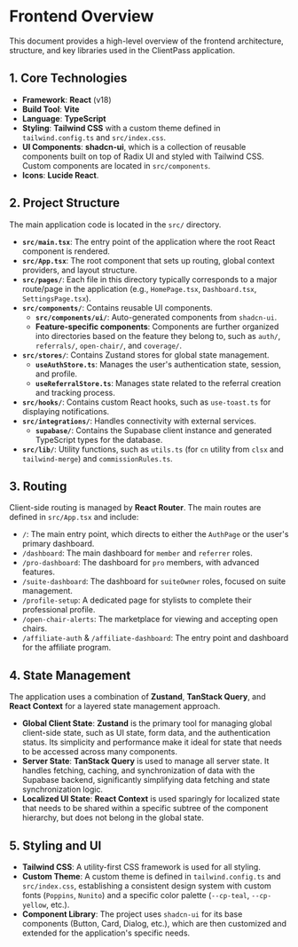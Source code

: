 # Frontend Overview

This document provides a high-level overview of the frontend architecture, structure, and key libraries used in the ClientPass application.

## 1. Core Technologies

- **Framework**: **React** (v18)
- **Build Tool**: **Vite**
- **Language**: **TypeScript**
- **Styling**: **Tailwind CSS** with a custom theme defined in `tailwind.config.ts` and `src/index.css`.
- **UI Components**: **shadcn-ui**, which is a collection of reusable components built on top of Radix UI and styled with Tailwind CSS. Custom components are located in `src/components`.
- **Icons**: **Lucide React**.

## 2. Project Structure

The main application code is located in the `src/` directory.

- **`src/main.tsx`**: The entry point of the application where the root React component is rendered.
- **`src/App.tsx`**: The root component that sets up routing, global context providers, and layout structure.
- **`src/pages/`**: Each file in this directory typically corresponds to a major route/page in the application (e.g., `HomePage.tsx`, `Dashboard.tsx`, `SettingsPage.tsx`).
- **`src/components/`**: Contains reusable UI components.
  - **`src/components/ui/`**: Auto-generated components from `shadcn-ui`.
  - **Feature-specific components**: Components are further organized into directories based on the feature they belong to, such as `auth/`, `referrals/`, `open-chair/`, and `coverage/`.
- **`src/stores/`**: Contains Zustand stores for global state management.
  - **`useAuthStore.ts`**: Manages the user's authentication state, session, and profile.
  - **`useReferralStore.ts`**: Manages state related to the referral creation and tracking process.
- **`src/hooks/`**: Contains custom React hooks, such as `use-toast.ts` for displaying notifications.
- **`src/integrations/`**: Handles connectivity with external services.
  - **`supabase/`**: Contains the Supabase client instance and generated TypeScript types for the database.
- **`src/lib/`**: Utility functions, such as `utils.ts` (for `cn` utility from `clsx` and `tailwind-merge`) and `commissionRules.ts`.

## 3. Routing

Client-side routing is managed by **React Router**. The main routes are defined in `src/App.tsx` and include:

- `/`: The main entry point, which directs to either the `AuthPage` or the user's primary dashboard.
- `/dashboard`: The main dashboard for `member` and `referrer` roles.
- `/pro-dashboard`: The dashboard for `pro` members, with advanced features.
- `/suite-dashboard`: The dashboard for `suiteOwner` roles, focused on suite management.
- `/profile-setup`: A dedicated page for stylists to complete their professional profile.
- `/open-chair-alerts`: The marketplace for viewing and accepting open chairs.
- `/affiliate-auth` & `/affiliate-dashboard`: The entry point and dashboard for the affiliate program.

## 4. State Management

The application uses a combination of **Zustand**, **TanStack Query**, and **React Context** for a layered state management approach.

- **Global Client State**: **Zustand** is the primary tool for managing global client-side state, such as UI state, form data, and the authentication status. Its simplicity and performance make it ideal for state that needs to be accessed across many components.
- **Server State**: **TanStack Query** is used to manage all server state. It handles fetching, caching, and synchronization of data with the Supabase backend, significantly simplifying data fetching and state synchronization logic.
- **Localized UI State**: **React Context** is used sparingly for localized state that needs to be shared within a specific subtree of the component hierarchy, but does not belong in the global state.

## 5. Styling and UI

- **Tailwind CSS**: A utility-first CSS framework is used for all styling.
- **Custom Theme**: A custom theme is defined in `tailwind.config.ts` and `src/index.css`, establishing a consistent design system with custom fonts (`Poppins`, `Nunito`) and a specific color palette (`--cp-teal`, `--cp-yellow`, etc.).
- **Component Library**: The project uses `shadcn-ui` for its base components (Button, Card, Dialog, etc.), which are then customized and extended for the application's specific needs.
